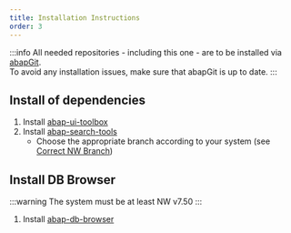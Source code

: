 ```yaml
---
title: Installation Instructions
order: 3
---
```

:::info
All needed repositories - including this one - are to be installed via [abapGit](https://github.com/abapGit/abapGit#abapGit).  
To avoid any installation issues, make sure that abapGit is up to date.
:::

## Install of dependencies

1) Install [abap-ui-toolbox](https://github.com/stockbal/abap-ui-toolbox)
2) Install [abap-search-tools](https://github.com/stockbal/abap-search-tools)  
   - Choose the appropriate branch according to your system (see [Correct NW Branch](https://github.com/stockbal/abap-search-tools#choosing-the-correct-branch-for-your-system))

## Install DB Browser

:::warning
The system must be at least NW v7.50
:::

1) Install [abap-db-browser](https://github.com/stockbal/abap-db-browser)
